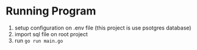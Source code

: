 # Running Program
1. setup configuration on .env file (this project is use psotgres database)
2. import sql file on root project 
3. run `go run main.go`
